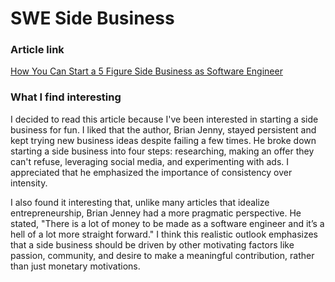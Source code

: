 # SWE Side Business

### Article link
[How You Can Start a 5 Figure Side Business as Software Engineer
](https://brianjenney.medium.com/how-you-can-start-a-5-figure-side-business-as-software-engineer-15b5634f3821)

### What I find interesting
I decided to read this article because I've been interested in starting a side business for fun. I liked that the author, Brian Jenny, stayed persistent and kept trying new business ideas despite failing a few times. He broke down starting a side business into four steps: researching, making an offer they can't refuse, leveraging social media, and experimenting with ads. I appreciated that he emphasized the importance of consistency over intensity.

I also found it interesting that, unlike many articles that idealize entrepreneurship, Brian Jenney had a more pragmatic perspective. He stated, "There is a lot of money to be made as a software engineer and it’s a hell of a lot more straight forward." I think this realistic outlook emphasizes that a side business should be driven by other motivating factors like passion, community, and desire to make a meaningful contribution, rather than just monetary motivations.